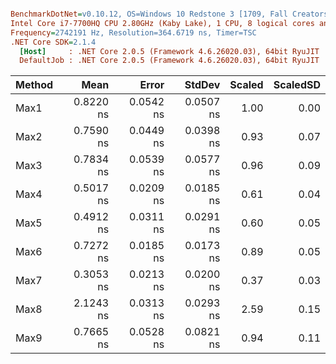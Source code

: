 ``` ini

BenchmarkDotNet=v0.10.12, OS=Windows 10 Redstone 3 [1709, Fall Creators Update] (10.0.16299.125)
Intel Core i7-7700HQ CPU 2.80GHz (Kaby Lake), 1 CPU, 8 logical cores and 4 physical cores
Frequency=2742191 Hz, Resolution=364.6719 ns, Timer=TSC
.NET Core SDK=2.1.4
  [Host]     : .NET Core 2.0.5 (Framework 4.6.26020.03), 64bit RyuJIT
  DefaultJob : .NET Core 2.0.5 (Framework 4.6.26020.03), 64bit RyuJIT


```
| Method |      Mean |     Error |    StdDev | Scaled | ScaledSD |
|------- |----------:|----------:|----------:|-------:|---------:|
|   Max1 | 0.8220 ns | 0.0542 ns | 0.0507 ns |   1.00 |     0.00 |
|   Max2 | 0.7590 ns | 0.0449 ns | 0.0398 ns |   0.93 |     0.07 |
|   Max3 | 0.7834 ns | 0.0539 ns | 0.0577 ns |   0.96 |     0.09 |
|   Max4 | 0.5017 ns | 0.0209 ns | 0.0185 ns |   0.61 |     0.04 |
|   Max5 | 0.4912 ns | 0.0311 ns | 0.0291 ns |   0.60 |     0.05 |
|   Max6 | 0.7272 ns | 0.0185 ns | 0.0173 ns |   0.89 |     0.05 |
|   Max7 | 0.3053 ns | 0.0213 ns | 0.0200 ns |   0.37 |     0.03 |
|   Max8 | 2.1243 ns | 0.0313 ns | 0.0293 ns |   2.59 |     0.15 |
|   Max9 | 0.7665 ns | 0.0528 ns | 0.0821 ns |   0.94 |     0.11 |
